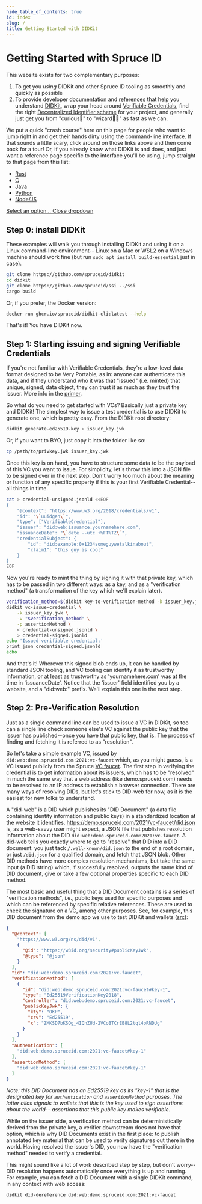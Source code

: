 ```yaml
--- 
hide_table_of_contents: true
id: index
slug: /
title: Getting Started with DIDKit
---
```


# Getting Started with Spruce ID
          
This website exists for two complementary purposes: 
1. To get you *using* DIDKit and other Spruce ID tooling as smoothly and quickly
   as possible
2. To provide developer [documentation](/docs/) and [references](/docs/glossary)
   that help you understand [DIDKit](/docs/didkit), wrap your head around
   [Verifiable Credentials](/docs/primer/), find the right [Decentralized
   Identifier scheme](/docs/did-methods) for your project, and generally just
   get you from "curious🤔" to "wizard🧙‍♂️" as fast as we can.

We put a quick "crash course" here on this page for people who want to jump right
in and get their hands dirty using the command-line interface. If that sounds a
little scary, click around on those links above and then come back for a tour!
Or, if you already know what DIDKit is and does, and just want a reference page
specific to the interface you'll be using, jump straight to that page from this
list:

<div class="dropdown">
  <ul id="my-dropdown2">
    <li><a href="/docs/didkit-interfaces/rust">Rust</a></li>
    <li><a href="/docs/didkit-interfaces/C">C</a></li>
    <li><a href="/docs/didkit-interfaces/java">Java</a></li>
    <li><a href="/docs/didkit-interfaces/python">Python</a></li>
    <li><a href="/docs/didkit-interfaces/node">Node/JS</a></li>
  </ul>
  <a href="#my-dropdown2"
     aria-controls="my-dropdown2"
     role="button"
     data-toggle="dropdown"
     id="my-dropdown2-btn">
    Select an option...
  </a>
  <a href="#my-dropdown2-btn"
     aria-controls="my-dropdown2"
     role="button"
     data-toggle="dropdown"
     class="close">
    Close dropdown
  </a>
</div>

## Step 0: install DIDKit 

These examples will walk you through installing DIDKit and using it on a Linux
command-line environment-- Linux on a Mac or WSL2 on a Windows machine should
work fine (but run `sudo apt install build-essential` just in case).

```sh
git clone https://github.com/spruceid/didkit
cd didkit
git clone https://github.com/spruceid/ssi ../ssi
cargo build
```

Or, if you prefer, the Docker version: 

```sh
docker run ghcr.io/spruceid/didkit-cli:latest --help
```

That's it! You have DIDKit now.

## Step 1: Starting issuing and signing Verifiable Credentials 

If you're not familiar with Verifiable Credentials, they're a low-level data
format designed to be Very Portable, as in: anyone can authenticate this data,
and if they understand who it was that "issued" (i.e. minted) that unique,
signed, data object, they can trust it as much as they trust the issuer. More
info in the [primer](/docs/primer).

So what do you need to get started with VCs?  Basically just a private key and
DIDKit! The simplest way to issue a test credential is to use DIDKit to generate
one, which is pretty easy. From the DIDKit root directory:

```sh
didkit generate-ed25519-key > issuer_key.jwk
```

Or, if you want to BYO, just copy it into the folder like so:

```bash
cp /path/to/privkey.jwk issuer_key.jwk
```

Once this key is on hand, you have to structure some data to be the payload of
this VC you want to issue. For simplicity, let's throw this into a JSON file to
be signed over in the next step. Don't worry too much about the meaning or
function of any specific property if this is your first Verifiable Credential--
all things in time.
          
```bash
cat > credential-unsigned.jsonld <<EOF
{
    "@context": "https://www.w3.org/2018/credentials/v1",
    "id": "\`uuidgen\`",
    "type": ["VerifiableCredential"],
    "issuer": "did:web:issuance.yournamehere.com",
    "issuanceDate": "\`date --utc +%FT%TZ\`",
    "credentialSubject": {
        "id": "did:example:0x1234someguywetalkinabout",
        "claim1": "this guy is cool"
    }
}
EOF
```

Now you're ready to mint the thing by signing it with that private key, which has to be passed in two different ways: as a key, and as a "verification method" (a transformation of the key which we'll explain later).

```bash
verification_method=$(didkit key-to-verification-method -k issuer_key.jwk)
didkit vc-issue-credential \
    -k issuer_key.jwk \
    -v "$verification_method" \
    -p assertionMethod \
    < credential-unsigned.jsonld \
    > credential-signed.jsonld
echo 'Issued verifiable credential:'
print_json credential-signed.jsonld
echo
```

And that's it! Wherever this signed blob ends up, it can be handled by standard
JSON tooling, and VC tooling can identity it as trustworthy information, or at
least as trustworthy as 'yournamehere.com' was at the time in 'issuanceDate'.
Notice that the 'issuer' field identified you by a website, and a "did:web:"
prefix. We'll explain this one in the next step.

## Step 2: Pre-Verification Resolution

Just as a single command line can be used to issue a VC in DIDKit, so too can a
single line check someone else's VC against the public key that the issuer has
published--once you have that public key, that is. The process of finding and
fetching it is referred to as "resolution".

So let's take a simple example VC, issued by
`did:web:demo.spruceid.com:2021:vc-faucet` which, as you might guess, is a VC
issued publicly from the Spruce [VC faucet](https://demo.spruceid.com/). The
first step in verifying the credential is to get information about its issuers,
which has to be "resolved" in much the same way that a web address (like
demo.spruceid.com) needs to be resolved to an IP address to establish a browser
connection. There are many ways of resolving DIDs, but let's stick to DID-web
for now, as it is the easiest for new folks to understand.
          
A "did-web" is a DID which publishes its "DID Document" (a data file containing
identity information and public keys) in a standardized location at the website
it identifies. https://demo.spruceid.com/2021/vc-faucet/did.json is, as a
web-savvy user might expect, a JSON file that publishes resolution information
about the DID `did:web:demo.spruceid.com:2021:vc-faucet`. A did-web tells you
exactly where to go to "resolve" that DID into a DID document: you just tack
`/.well-known/did.json` to the end of a root domain, or just `/did.json` for a
qualified domain, and fetch that JSON blob.  Other DID methods have more complex
resolution mechanisms, but take the same input (a DID string) which, if
succesfully resolved, outputs the same kind of DID document, give or take a few
optional properties specific to each DID method.

The most basic and useful thing that a DID Document contains is a series of
"verification methods", i.e., public keys used for specific purposes and which
can be referenced by specific relative references. These are used to check the
signature on a VC, among other purposes. See, for example, this DID document
from the demo app we use to test DIDKit and wallets
([src](https://demo.spruceid.com/2021/vc-faucet/did.json)):

```json
{
  "@context": [
    "https://www.w3.org/ns/did/v1",
    {
      "@id": "https://w3id.org/security#publicKeyJwk",
      "@type": "@json"
    }
  ],
  "id": "did:web:demo.spruceid.com:2021:vc-faucet",
  "verificationMethod": [
    {
      "id": "did:web:demo.spruceid.com:2021:vc-faucet#key-1",
      "type": "Ed25519VerificationKey2018",
      "controller": "did:web:demo.spruceid.com:2021:vc-faucet",
      "publicKeyJwk": {
        "kty": "OKP",
        "crv": "Ed25519",
        "x": "ZMKSD7bKSOg_4IQhZUd-2VCoBTCrEB8L2tql4oRNDUg"
      }
    }
  ],
  "authentication": [
    "did:web:demo.spruceid.com:2021:vc-faucet#key-1"
  ],
  "assertionMethod": [
    "did:web:demo.spruceid.com:2021:vc-faucet#key-1"
  ]
}
```
*Note: this DID Document has an Ed25519 key as its "key-1" that is the
designated key for `authentication` and `assertionMethod` purposes. The latter
alias signals to wallets that this is the key used to sign assertions about the
world-- assertions that this public key makes verifiable.*

While on the issuer side, a verification method can be deterministically derived
from the private key, a verifier downstream does not have that option, which is
why DID Documents exist in the first place: to publish annotated key material
that can be used to verify signatures out there in the world.  Having resolved
the issuer's DID, you now have the "verification method" needed to verify a
credential.

This might sound like a lot of work described step by step, but don't worry-- DID resolution happens automatically once everything is up and running.  For example, you can fetch a DID Document with a single DIDKit command, in any context with web access:

```bash
didkit did-dereference did:web:demo.spruceid.com:2021:vc-faucet
```